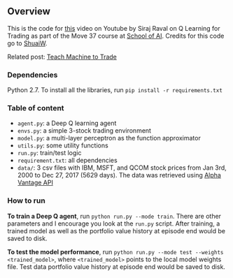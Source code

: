 
## Overview

This is the code for [this](https://youtu.be/rRssY6FrTvU) video on Youtube by Siraj Raval on Q Learning for Trading as part of the Move 37 course at [School of AI](https://www.theschool.ai). Credits for this code go to [ShuaiW](https://github.com/ShuaiW/teach-machine-to-trade). 

Related post: [Teach Machine to Trade](https://shuaiw.github.io/2018/02/11/teach-machine-to-trade.html)

### Dependencies

Python 2.7. To install all the libraries, run `pip install -r requirements.txt`


### Table of content

* `agent.py`: a Deep Q learning agent
* `envs.py`: a simple 3-stock trading environment
* `model.py`: a multi-layer perceptron as the function approximator
* `utils.py`: some utility functions
* `run.py`: train/test logic
* `requirement.txt`: all dependencies
* `data/`: 3 csv files with IBM, MSFT, and QCOM stock prices from Jan 3rd, 2000 to Dec 27, 2017 (5629 days). The data was retrieved using [Alpha Vantage API](https://www.alphavantage.co/)


### How to run

**To train a Deep Q agent**, run `python run.py --mode train`. There are other parameters and I encourage you look at the `run.py` script. After training, a trained model as well as the portfolio value history at episode end would be saved to disk.

**To test the model performance**, run `python run.py --mode test --weights <trained_model>`, where `<trained_model>` points to the local model weights file. Test data portfolio value history at episode end would be saved to disk.
